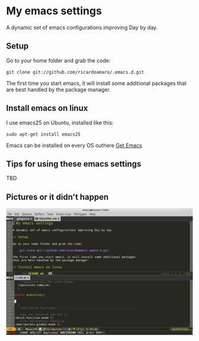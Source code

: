 # My emacs settings

A dynamic set of emacs configurations improving Day by day.

## Setup

Go to your home folder and grab the code:

    git clone git://github.com/ricardoamaro/.emacs.d.git

The first time you start emacs, it will install some additional packages
that are best handled by the package manager.

## Install emacs on linux

I use emacs25 on Ubuntu, installed like this:

    sudo apt-get install emacs25

Emacs can be installed on every OS outhere [Get Emacs](https://www.gnu.org/software/emacs/)

## Tips for using these emacs settings

TBD

## Pictures or it didn't happen

![Emacs Screenshot](./screenshot.png)
